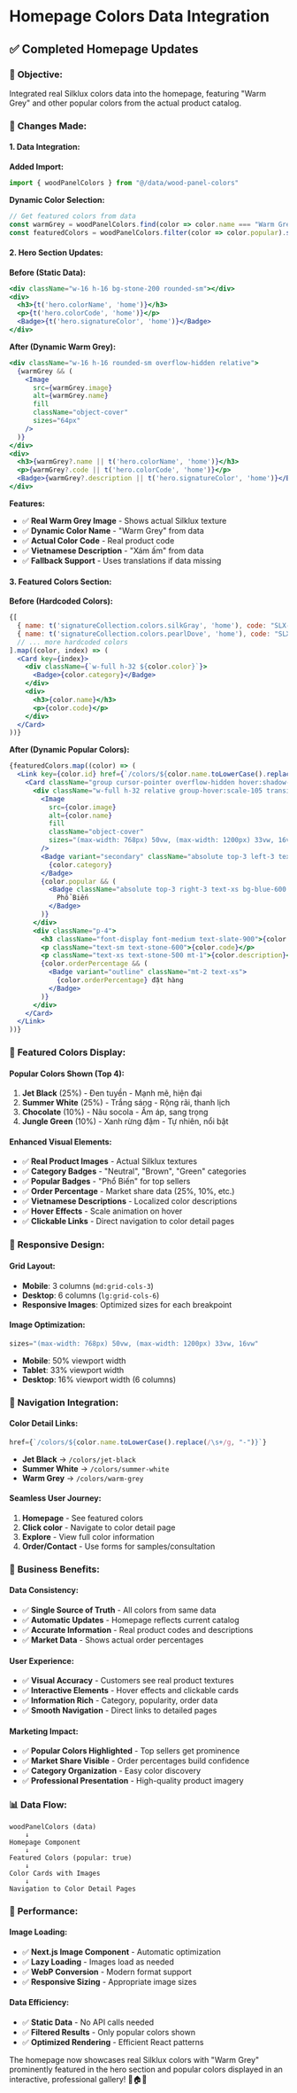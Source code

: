 # Homepage Colors Data Integration

## ✅ Completed Homepage Updates

### 🎯 **Objective:**
Integrated real Silklux colors data into the homepage, featuring "Warm Grey" and other popular colors from the actual product catalog.

### 🔧 **Changes Made:**

#### **1. Data Integration:**

**Added Import:**
```typescript
import { woodPanelColors } from "@/data/wood-panel-colors"
```

**Dynamic Color Selection:**
```typescript
// Get featured colors from data
const warmGrey = woodPanelColors.find(color => color.name === "Warm Grey")
const featuredColors = woodPanelColors.filter(color => color.popular).slice(0, 6)
```

#### **2. Hero Section Updates:**

**Before (Static Data):**
```jsx
<div className="w-16 h-16 bg-stone-200 rounded-sm"></div>
<div>
  <h3>{t('hero.colorName', 'home')}</h3>
  <p>{t('hero.colorCode', 'home')}</p>
  <Badge>{t('hero.signatureColor', 'home')}</Badge>
</div>
```

**After (Dynamic Warm Grey):**
```jsx
<div className="w-16 h-16 rounded-sm overflow-hidden relative">
  {warmGrey && (
    <Image
      src={warmGrey.image}
      alt={warmGrey.name}
      fill
      className="object-cover"
      sizes="64px"
    />
  )}
</div>
<div>
  <h3>{warmGrey?.name || t('hero.colorName', 'home')}</h3>
  <p>{warmGrey?.code || t('hero.colorCode', 'home')}</p>
  <Badge>{warmGrey?.description || t('hero.signatureColor', 'home')}</Badge>
</div>
```

**Features:**
- ✅ **Real Warm Grey Image** - Shows actual Silklux texture
- ✅ **Dynamic Color Name** - "Warm Grey" from data
- ✅ **Actual Color Code** - Real product code
- ✅ **Vietnamese Description** - "Xám ấm" from data
- ✅ **Fallback Support** - Uses translations if data missing

#### **3. Featured Colors Section:**

**Before (Hardcoded Colors):**
```jsx
{[
  { name: t('signatureCollection.colors.silkGray', 'home'), code: "SLX-23", color: "bg-gray-400" },
  { name: t('signatureCollection.colors.pearlDove', 'home'), code: "SLX-17", color: "bg-gray-100" },
  // ... more hardcoded colors
].map((color, index) => (
  <Card key={index}>
    <div className={`w-full h-32 ${color.color}`}>
      <Badge>{color.category}</Badge>
    </div>
    <div>
      <h3>{color.name}</h3>
      <p>{color.code}</p>
    </div>
  </Card>
))}
```

**After (Dynamic Popular Colors):**
```jsx
{featuredColors.map((color) => (
  <Link key={color.id} href={`/colors/${color.name.toLowerCase().replace(/\s+/g, "-")}`}>
    <Card className="group cursor-pointer overflow-hidden hover:shadow-lg transition-all duration-300">
      <div className="w-full h-32 relative group-hover:scale-105 transition-transform duration-300 overflow-hidden">
        <Image
          src={color.image}
          alt={color.name}
          fill
          className="object-cover"
          sizes="(max-width: 768px) 50vw, (max-width: 1200px) 33vw, 16vw"
        />
        <Badge variant="secondary" className="absolute top-3 left-3 text-xs bg-white/90 backdrop-blur-sm">
          {color.category}
        </Badge>
        {color.popular && (
          <Badge className="absolute top-3 right-3 text-xs bg-blue-600 text-white">
            Phổ Biến
          </Badge>
        )}
      </div>
      <div className="p-4">
        <h3 className="font-display font-medium text-slate-900">{color.name}</h3>
        <p className="text-sm text-stone-600">{color.code}</p>
        <p className="text-xs text-stone-500 mt-1">{color.description}</p>
        {color.orderPercentage && (
          <Badge variant="outline" className="mt-2 text-xs">
            {color.orderPercentage} đặt hàng
          </Badge>
        )}
      </div>
    </Card>
  </Link>
))}
```

### 🎨 **Featured Colors Display:**

#### **Popular Colors Shown (Top 4):**
1. **Jet Black** (25%) - Đen tuyền - Mạnh mẽ, hiện đại
2. **Summer White** (25%) - Trắng sáng - Rộng rãi, thanh lịch
3. **Chocolate** (10%) - Nâu socola - Ấm áp, sang trọng
4. **Jungle Green** (10%) - Xanh rừng đậm - Tự nhiên, nổi bật

#### **Enhanced Visual Elements:**
- ✅ **Real Product Images** - Actual Silklux textures
- ✅ **Category Badges** - "Neutral", "Brown", "Green" categories
- ✅ **Popular Badges** - "Phổ Biến" for top sellers
- ✅ **Order Percentage** - Market share data (25%, 10%, etc.)
- ✅ **Vietnamese Descriptions** - Localized color descriptions
- ✅ **Hover Effects** - Scale animation on hover
- ✅ **Clickable Links** - Direct navigation to color detail pages

### 📱 **Responsive Design:**

#### **Grid Layout:**
- **Mobile**: 3 columns (`md:grid-cols-3`)
- **Desktop**: 6 columns (`lg:grid-cols-6`)
- **Responsive Images**: Optimized sizes for each breakpoint

#### **Image Optimization:**
```jsx
sizes="(max-width: 768px) 50vw, (max-width: 1200px) 33vw, 16vw"
```
- **Mobile**: 50% viewport width
- **Tablet**: 33% viewport width  
- **Desktop**: 16% viewport width (6 columns)

### 🔗 **Navigation Integration:**

#### **Color Detail Links:**
```jsx
href={`/colors/${color.name.toLowerCase().replace(/\s+/g, "-")}`}
```
- **Jet Black** → `/colors/jet-black`
- **Summer White** → `/colors/summer-white`
- **Warm Grey** → `/colors/warm-grey`

#### **Seamless User Journey:**
1. **Homepage** - See featured colors
2. **Click color** - Navigate to color detail page
3. **Explore** - View full color information
4. **Order/Contact** - Use forms for samples/consultation

### 🎯 **Business Benefits:**

#### **Data Consistency:**
- ✅ **Single Source of Truth** - All colors from same data
- ✅ **Automatic Updates** - Homepage reflects current catalog
- ✅ **Accurate Information** - Real product codes and descriptions
- ✅ **Market Data** - Shows actual order percentages

#### **User Experience:**
- ✅ **Visual Accuracy** - Customers see real product textures
- ✅ **Interactive Elements** - Hover effects and clickable cards
- ✅ **Information Rich** - Category, popularity, order data
- ✅ **Smooth Navigation** - Direct links to detailed pages

#### **Marketing Impact:**
- ✅ **Popular Colors Highlighted** - Top sellers get prominence
- ✅ **Market Share Visible** - Order percentages build confidence
- ✅ **Category Organization** - Easy color discovery
- ✅ **Professional Presentation** - High-quality product imagery

### 📊 **Data Flow:**

```
woodPanelColors (data) 
    ↓
Homepage Component
    ↓
Featured Colors (popular: true)
    ↓
Color Cards with Images
    ↓
Navigation to Color Detail Pages
```

### 🚀 **Performance:**

#### **Image Loading:**
- ✅ **Next.js Image Component** - Automatic optimization
- ✅ **Lazy Loading** - Images load as needed
- ✅ **WebP Conversion** - Modern format support
- ✅ **Responsive Sizing** - Appropriate image sizes

#### **Data Efficiency:**
- ✅ **Static Data** - No API calls needed
- ✅ **Filtered Results** - Only popular colors shown
- ✅ **Optimized Rendering** - Efficient React patterns

The homepage now showcases real Silklux colors with "Warm Grey" prominently featured in the hero section and popular colors displayed in an interactive, professional gallery! 🎨🏠✨
